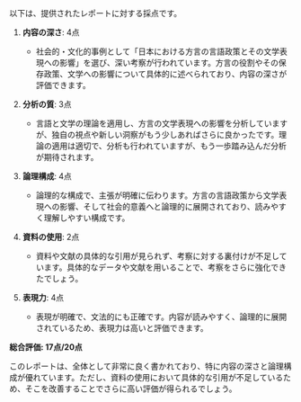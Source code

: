 以下は、提供されたレポートに対する採点です。

1. **内容の深さ**: 4点
   - 社会的・文化的事例として「日本における方言の言語政策とその文学表現への影響」を選び、深い考察が行われています。方言の役割やその保存政策、文学への影響について具体的に述べられており、内容の深さが評価できます。

2. **分析の質**: 3点
   - 言語と文学の理論を適用し、方言の文学表現への影響を分析していますが、独自の視点や新しい洞察がもう少しあればさらに良かったです。理論の適用は適切で、分析も行われていますが、もう一歩踏み込んだ分析が期待されます。

3. **論理構成**: 4点
   - 論理的な構成で、主張が明確に伝わります。方言の言語政策から文学表現への影響、そして社会的意義へと論理的に展開されており、読みやすく理解しやすい構成です。

4. **資料の使用**: 2点
   - 資料や文献の具体的な引用が見られず、考察に対する裏付けが不足しています。具体的なデータや文献を用いることで、考察をさらに強化できたでしょう。

5. **表現力**: 4点
   - 表現が明確で、文法的にも正確です。内容が読みやすく、論理的に展開されているため、表現力は高いと評価できます。

**総合評価: 17点/20点**

このレポートは、全体として非常に良く書かれており、特に内容の深さと論理構成が優れています。ただし、資料の使用において具体的な引用が不足しているため、そこを改善することでさらに高い評価が得られるでしょう。